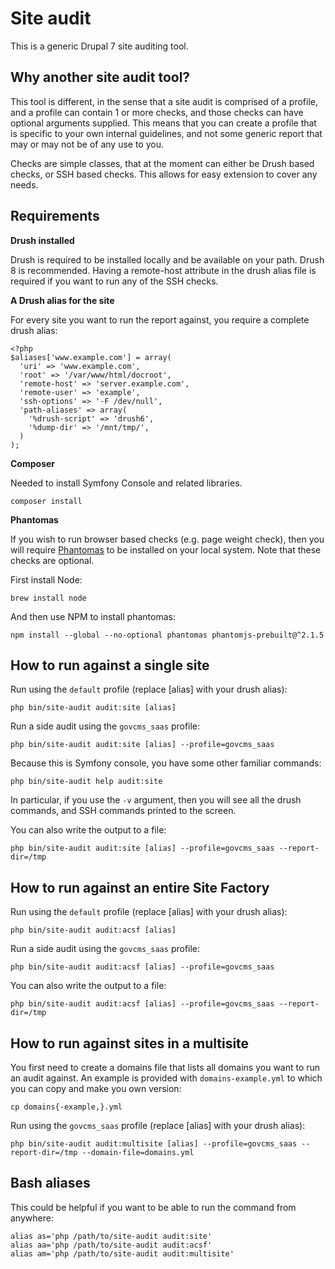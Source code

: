 # Site audit

This is a generic Drupal 7 site auditing tool.

## Why another site audit tool?

This tool is different, in the sense that a site audit is comprised of a profile, and a profile can contain 1 or more checks, and those checks can have optional arguments supplied. This means that you can create a profile that is specific to your own internal guidelines, and not some generic report that may or may not be of any use to you.

Checks are simple classes, that at the moment can either be Drush based checks, or SSH based checks. This allows for easy extension to cover any needs.

## Requirements

**Drush installed**

Drush is required to be installed locally and be available on your path. Drush 8 is recommended. Having a remote-host attribute in the drush alias file is required if you want to run any of the SSH checks.

**A Drush alias for the site**

For every site you want to run the report against, you require a complete drush alias:

```
<?php
$aliases['www.example.com'] = array(
  'uri' => 'www.example.com',
  'root' => '/var/www/html/docroot',
  'remote-host' => 'server.example.com',
  'remote-user' => 'example',
  'ssh-options' => '-F /dev/null',
  'path-aliases' => array(
    '%drush-script' => 'drush6',
    '%dump-dir' => '/mnt/tmp/',
  )
);
```

**Composer**

Needed to install Symfony Console and related libraries.

```
composer install
```

**Phantomas**

If you wish to run browser based checks (e.g. page weight check), then you will require [Phantomas](https://github.com/macbre/phantomas) to be installed on your local system. Note that these checks are optional.

First install Node:

```
brew install node
```

And then use NPM to install phantomas:

```
npm install --global --no-optional phantomas phantomjs-prebuilt@^2.1.5
```

## How to run against a single site

Run using the `default` profile (replace [alias] with your drush alias):

```
php bin/site-audit audit:site [alias]
```

Run a side audit using the `govcms_saas` profile:

```
php bin/site-audit audit:site [alias] --profile=govcms_saas
```

Because this is Symfony console, you have some other familiar commands:

```
php bin/site-audit help audit:site
```

In particular, if you use the `-v` argument, then you will see all the drush commands, and SSH commands printed to the screen.

You can also write the output to a file:

```
php bin/site-audit audit:site [alias] --profile=govcms_saas --report-dir=/tmp
```

## How to run against an entire Site Factory

Run using the `default` profile (replace [alias] with your drush alias):

```
php bin/site-audit audit:acsf [alias]
```

Run a side audit using the `govcms_saas` profile:

```
php bin/site-audit audit:acsf [alias] --profile=govcms_saas
```

You can also write the output to a file:

```
php bin/site-audit audit:acsf [alias] --profile=govcms_saas --report-dir=/tmp
```


## How to run against sites in a multisite

You first need to create a domains file that lists all domains you want to run an audit against. An example is provided with `domains-example.yml` to which you can copy and make you own version:

```
cp domains{-example,}.yml
```

Run using the `govcms_saas` profile (replace [alias] with your drush alias):

```
php bin/site-audit audit:multisite [alias] --profile=govcms_saas --report-dir=/tmp --domain-file=domains.yml
```

## Bash aliases

This could be helpful if you want to be able to run the command from anywhere:

```
alias as='php /path/to/site-audit audit:site'
alias aa='php /path/to/site-audit audit:acsf'
alias am='php /path/to/site-audit audit:multisite'
```
